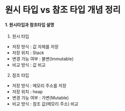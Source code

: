 # 원시 타입 vs 참조 타입 개념 정리

#### 1. 원시타입과 참조타입 설명

1. 원시 타입

- 저장 방식 : 값 자체를 저장
- 저장 위치 : Stack
- 변경 가능 여부 : 불변(Immutable)
- 비교 방식 : 값 비교

2. 참조 타입

- 저장 방식 : 메모리 주소를 저장
- 저장 위치 : heap
- 변경 가능 여부 : 가변(Mutable)
- 비교 방식 : 참조 값(메모리 주소) 비교
